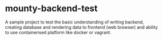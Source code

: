 # mounty-backend-test
A sample project to test the basic understanding of writing backend, creating database and rendering data to frontend (web browser) and ability to use containerised platform like docker or vagrant.
